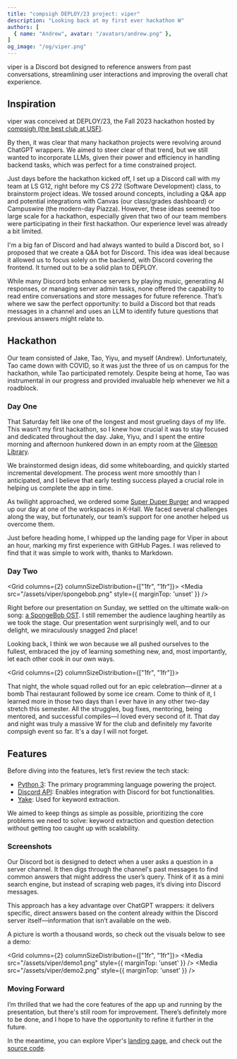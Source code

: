 ```yaml
---
title: "compsigh DEPLOY/23 project: viper"
description: "Looking back at my first ever hackathon W"
authors: [
  { name: "Andrew", avatar: "/avatars/andrew.png" },
]
og_image: "/og/viper.png"
---
```


viper is a Discord bot designed to reference answers from past conversations, streamlining user interactions and improving the overall chat experience.

<Media
  src="/og/viper.png"
  alt="viper logo"
/>

## Inspiration

viper was conceived at DEPLOY/23, the Fall 2023 hackathon hosted by [compsigh (the best club at USF)](https://compsigh.club/).

By then, it was clear that many hackathon projects were revolving around ChatGPT wrappers. We aimed to steer clear of that trend, but we still wanted to incorporate LLMs, given their power and efficiency in handling backend tasks, which was perfect for a time constrained project.

Just days before the hackathon kicked off, I set up a Discord call with my team at LS G12, right before my CS 272 (Software Development) class, to brainstorm project ideas. We tossed around concepts, including a Q&A app and potential integrations with Canvas (our class/grades dashboard) or Campuswire (the modern-day Piazza). However, these ideas seemed too large scale for a hackathon, especially given that two of our team members were participating in their first hackathon. Our experience level was already a bit limited.

I'm a big fan of Discord and had always wanted to build a Discord bot, so I proposed that we create a Q&A bot for Discord. This idea was ideal because it allowed us to focus solely on the backend, with Discord covering the frontend. It turned out to be a solid plan to DEPLOY.

<Media
  src="/assets/viper/discord.gif"
  alt="An illustration of the Discord loading animation"
/>

While many Discord bots enhance servers by playing music, generating AI responses, or managing server admin tasks, none offered the capability to read entire conversations and store messages for future reference. That’s where we saw the perfect opportunity: to build a Discord bot that reads messages in a channel and uses an LLM to identify future questions that previous answers might relate to.

## Hackathon

Our team consisted of Jake, Tao, Yiyu, and myself (Andrew). Unfortunately, Tao came down with COVID, so it was just the three of us on campus for the hackathon, while Tao participated remotely. Despite being at home, Tao was instrumental in our progress and provided invaluable help whenever we hit a roadblock.

### Day One

That Saturday felt like one of the longest and most grueling days of my life. This wasn’t my first hackathon, so I knew how crucial it was to stay focused and dedicated throughout the day. Jake, Yiyu, and I spent the entire morning and afternoon hunkered down in an empty room at the [Gleeson Library](https://library.usfca.edu/home).

<Media
  description="To make or break -- that is the question."
  src="/assets/viper/gleeson.png"
  alt="A front view of the Gleeson Library."
/>

We brainstormed design ideas, did some whiteboarding, and quickly started incremental development. The process went more smoothly than I anticipated, and I believe that early testing success played a crucial role in helping us complete the app in time.

As twilight approached, we ordered some [Super Duper Burger](https://www.superduperburgers.com/) and wrapped up our day at one of the workspaces in K-Hall. We faced several challenges along the way, but fortunately, our team’s support for one another helped us overcome them.

<Media
  description="yum yum"
  src="/assets/viper/superduper.png"
  alt="A tasty shot of a Super Duper Burger."
/>

Just before heading home, I whipped up the landing page for Viper in about an hour, marking my first experience with GitHub Pages. I was relieved to find that it was simple to work with, thanks to Markdown.

### Day Two

<Grid columns={2} columnSizeDistribution={["1fr", "1fr"]}>
  <Media
    src="/assets/viper/spongebob.png"
    style={{
      marginTop: 'unset'
    }}
  />
  <div>
    <p>Right before our presentation on Sunday, we settled on the ultimate walk-on song: <a href="https://www.youtube.com/watch?v=4A2ygNnUMGY" target="_blank">a SpongeBob OST</a>. I still remember the audience laughing heartily as we took the stage. Our presentation went surprisingly well, and to our delight, we miraculously snagged 2nd place!</p>
  </div>
</Grid>

Looking back, I think we won because we all pushed ourselves to the fullest, embraced the joy of learning something new, and, most importantly, let each other cook in our own ways.

<Grid columns={2} columnSizeDistribution={["1fr", "1fr"]}>
  <div>
    <p>That night, the whole squad rolled out for an epic celebration—dinner at a bomb Thai restaurant followed by some ice cream. Come to think of it, I learned more in those two days than I ever have in any other two-day stretch this semester. All the struggles, bug fixes, mentoring, being mentored, and successful compiles—I loved every second of it. That day and night was truly a massive W for the club and definitely my favorite compsigh event so far. It's a day I will not forget.</p>
  </div>
  <Media
    src="/assets/viper/dinner.png"
    style={{
      marginTop: 'unset'
    }}
  />
</Grid>

## Features

Before diving into the features, let’s first review the tech stack:

- [Python 3](https://www.python.org/downloads/): The primary programming language powering the project.
- [Discord API](https://discord.com/developers/docs/intro): Enables integration with Discord for bot functionalities.
- [Yake](https://liaad.github.io/yake/): Used for keyword extraction.

We aimed to keep things as simple as possible, prioritizing the core problems we need to solve: keyword extraction and question detection without getting too caught up with scalability.

### Screenshots

Our Discord bot is designed to detect when a user asks a question in a server channel. It then digs through the channel's past messages to find common answers that might address the user’s query. Think of it as a mini search engine, but instead of scraping web pages, it’s diving into Discord messages.

This approach has a key advantage over ChatGPT wrappers: it delivers specific, direct answers based on the content already within the Discord server itself—information that isn’t available on the web.

A picture is worth a thousand words, so check out the visuals below to see a demo:

<Grid columns={2} columnSizeDistribution={["1fr", "1fr"]}>
  <Media
    src="/assets/viper/demo1.png"
    style={{
      marginTop: 'unset'
    }}
  />
  <Media
    src="/assets/viper/demo2.png"
    style={{
      marginTop: 'unset'
    }}
  />
</Grid>

### Moving Forward

I’m thrilled that we had the core features of the app up and running by the presentation, but there's still room for improvement. There’s definitely more to be done, and I hope to have the opportunity to refine it further in the future.

In the meantime, you can explore Viper's [landing page](https://viper-deploy2023.github.io/), and check out the [source code](https://github.com/viper-Deploy2023/viper).